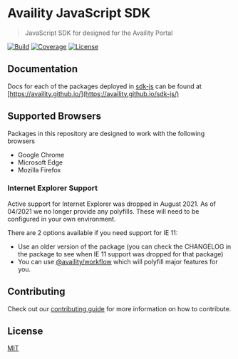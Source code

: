 # Availity JavaScript SDK

> JavaScript SDK for designed for the Availity Portal

[![Build](https://img.shields.io/github/actions/workflow/status/diotoborg/soluta-cupiditate-nobis/deploy.yml?style=for-the-badge)](https://github.com/Availity/sdk-js/actions/workflows/deploy.yml)
[![Coverage](https://img.shields.io/codecov/c/github/Availity/sdk-js?style=for-the-badge)](https://codecov.io/gh/Availity/sdk-js)
[![License](https://img.shields.io/badge/license-MIT-blue.svg?style=for-the-badge&logo=MIT)](http://opensource.org/licenses/MIT)

## Documentation

Docs for each of the packages deployed in [sdk-js](https://github.com/Availity/sdk-js) can be found at [https://availity.github.io/](https://availity.github.io/sdk-js/)

## Supported Browsers

Packages in this repository are designed to work with the following browsers

- Google Chrome
- Microsoft Edge
- Mozilla Firefox

### Internet Explorer Support

Active support for Internet Explorer was dropped in August 2021. As of 04/2021 we no longer provide any polyfills. These will need to be configured in your own environment.

There are 2 options available if you need support for IE 11:

- Use an older version of the package (you can check the CHANGELOG in the package to see when IE 11 support was dropped for that package)
- You can use [@availity/workflow](https://github.com/Availity/availity-workflow#readme) which will polyfill major features for you.

## Contributing

Check out our [contributing guide](.github/CONTRIBUTING.md) for more information on how to contribute.

## License

[MIT](./LICENSE)
